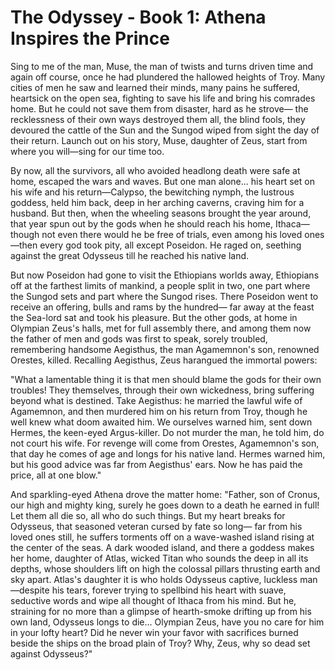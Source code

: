 
# The Odyssey - Book 1: Athena Inspires the Prince

Sing to me of the man, Muse, the man of twists and turns
driven time and again off course, once he had plundered
the hallowed heights of Troy.
Many cities of men he saw and learned their minds,
many pains he suffered, heartsick on the open sea,
fighting to save his life and bring his comrades home.
But he could not save them from disaster, hard as he strove—
the recklessness of their own ways destroyed them all,
the blind fools, they devoured the cattle of the Sun
and the Sungod wiped from sight the day of their return.
Launch out on his story, Muse, daughter of Zeus,
start from where you will—sing for our time too.

By now,
all the survivors, all who avoided headlong death
were safe at home, escaped the wars and waves.
But one man alone...
his heart set on his wife and his return—Calypso,
the bewitching nymph, the lustrous goddess, held him back,
deep in her arching caverns, craving him for a husband.
But then, when the wheeling seasons brought the year around,
that year spun out by the gods when he should reach his home,
Ithaca—though not even there would he be free of trials,
even among his loved ones—then every god took pity,
all except Poseidon. He raged on, seething against
the great Odysseus till he reached his native land.

But now
Poseidon had gone to visit the Ethiopians worlds away,
Ethiopians off at the farthest limits of mankind,
a people split in two, one part where the Sungod sets
and part where the Sungod rises. There Poseidon went
to receive an offering, bulls and rams by the hundred—
far away at the feast the Sea-lord sat and took his pleasure.
But the other gods, at home in Olympian Zeus's halls,
met for full assembly there, and among them now
the father of men and gods was first to speak,
sorely troubled, remembering handsome Aegisthus,
the man Agamemnon's son, renowned Orestes, killed.
Recalling Aegisthus, Zeus harangued the immortal powers:

"What a lamentable thing it is that men should blame the gods
for their own troubles! They themselves, through their own
wickedness, bring suffering beyond what is destined. Take Aegisthus:
he married the lawful wife of Agamemnon, and then murdered him
on his return from Troy, though he well knew what doom awaited him.
We ourselves warned him, sent down Hermes, the keen-eyed Argus-killer.
Do not murder the man, he told him, do not court his wife.
For revenge will come from Orestes, Agamemnon's son,
that day he comes of age and longs for his native land.
Hermes warned him, but his good advice was far from Aegisthus' ears.
Now he has paid the price, all at one blow."

And sparkling-eyed Athena drove the matter home:
"Father, son of Cronus, our high and mighty king,
surely he goes down to a death he earned in full!
Let them all die so, all who do such things.
But my heart breaks for Odysseus,
that seasoned veteran cursed by fate so long—
far from his loved ones still, he suffers torments
off on a wave-washed island rising at the center of the seas.
A dark wooded island, and there a goddess makes her home,
daughter of Atlas, wicked Titan who sounds the deep
in all its depths, whose shoulders lift on high the colossal
pillars thrusting earth and sky apart.
Atlas's daughter it is who holds Odysseus captive,
luckless man—despite his tears, forever trying
to spellbind his heart with suave, seductive words
and wipe all thought of Ithaca from his mind.
But he, straining for no more than a glimpse
of hearth-smoke drifting up from his own land,
Odysseus longs to die...
Olympian Zeus,
have you no care for him in your lofty heart?
Did he never win your favor with sacrifices
burned beside the ships on the broad plain of Troy?
Why, Zeus, why so dead set against Odysseus?"
